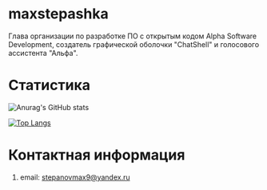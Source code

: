# maxstepashka
Глава организации по разработке ПО с открытым кодом Alpha Software Development, создатель графической оболочки "ChatShell" и голосового ассистента "Альфа".
# Статистика
![Anurag's GitHub stats](https://github-readme-stats.vercel.app/api?username=maxstepashka&theme=default&show_icons=false)

[![Top Langs](https://github-readme-stats.vercel.app/api/top-langs/?username=maxstepashka&layout=compact)](https://github.com/anuraghazra/github-readme-stats)

# Контактная информация
1) email: stepanovmax9@yandex.ru
<!---
maxstepashka/maxstepashka is a ✨ special ✨ repository because its `README.md` (this file) appears on your GitHub profile.
You can click the Preview link to take a look at your changes.
--->
